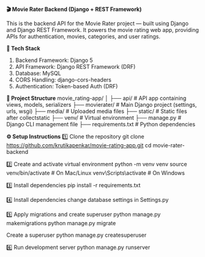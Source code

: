 **🎬 Movie Rater Backend (Django + REST Framework)**

This is the backend API for the Movie Rater project — built using Django and Django REST Framework.
It powers the movie rating web app, providing APIs for authentication, movies, categories, and user ratings.

**🧩 Tech Stack**

1) Backend Framework: Django 5
2) API Framework: Django REST Framework (DRF)
3) Database: MySQL 
4) CORS Handling: django-cors-headers
5) Authentication: Token-based Auth (DRF)

**📂 Project Structure**
movie_rating-app/
│
├── api/                   # API app containing views, models, serializers
├── movierater/            # Main Django project (settings, urls, wsgi)
├── media/                 # Uploaded media files
├── static/                # Static files after collectstatic
├── venv/                  # Virtual environment
├── manage.py              # Django CLI management file
├── requirements.txt       # Python dependencies

**⚙️ Setup Instructions**
1️⃣ Clone the repository
git clone https://github.com/krutikapenkar/movie-rating-app.git
cd movie-rater-backend

2️⃣ Create and activate virtual environment
python -m venv venv
source venv/bin/activate   # On Mac/Linux
venv\Scripts\activate      # On Windows

3️⃣ Install dependencies
pip install -r requirements.txt

4️⃣ Install dependencies
change database settings in Settings.py

5️⃣ Apply migrations and create superuser
python manage.py makemigrations
python manage.py migrate

Create a superuser
python manage.py createsuperuser

6️⃣ Run development server
python manage.py runserver
